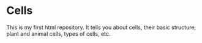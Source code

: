 # Cells
This is my first html repository. It tells you about cells, their basic structure, plant and animal cells, types of cells, etc.
